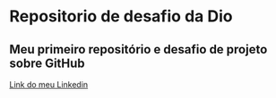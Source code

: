 # Repositorio de desafio da Dio
## Meu primeiro repositório e desafio de projeto sobre GitHub

[Link do meu Linkedin](https://www.linkedin.com/in/anderson-thomas-guimaraes-04a559b8/)
